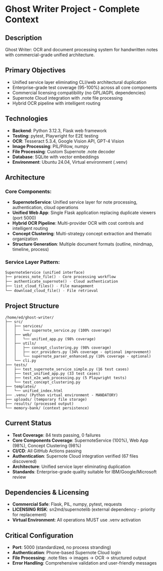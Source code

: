# Ghost Writer Project - Complete Context

## Description
Ghost Writer: OCR and document processing system for handwritten notes with commercial-grade unified architecture.

## Primary Objectives
- Unified service layer eliminating CLI/web architectural duplication
- Enterprise-grade test coverage (95-100%) across all core components
- Commercial licensing compatibility (no GPL/AGPL dependencies)
- Supernote Cloud integration with .note file processing
- Hybrid OCR pipeline with intelligent routing

## Technologies
- **Backend**: Python 3.12.3, Flask web framework
- **Testing**: pytest, Playwright for E2E testing
- **OCR**: Tesseract 5.3.4, Google Vision API, GPT-4 Vision
- **Image Processing**: PIL/Pillow, numpy
- **File Processing**: Custom Supernote .note decoder
- **Database**: SQLite with vector embeddings
- **Environment**: Ubuntu 24.04, Virtual environment (.venv)

## Architecture
### Core Components:
- **SupernoteService**: Unified service layer for note processing, authentication, cloud operations
- **Unified Web App**: Single Flask application replacing duplicate viewers (port 5000)
- **Hybrid OCR Pipeline**: Multi-provider OCR with cost controls and intelligent routing
- **Concept Clustering**: Multi-strategy concept extraction and thematic organization
- **Structure Generation**: Multiple document formats (outline, mindmap, timeline, process)

### Service Layer Pattern:
```python
SupernoteService (unified interface)
├── process_note_file() - Core processing workflow
├── authenticate_supernote() - Cloud authentication
├── list_cloud_files() - File management
└── download_cloud_file() - File retrieval
```

## Project Structure
```
/home/ed/ghost-writer/
├── src/
│   ├── services/
│   │   └── supernote_service.py (100% coverage)
│   ├── web/
│   │   └── unified_app.py (98% coverage)
│   ├── utils/
│   │   ├── concept_clustering.py (98% coverage)
│   │   ├── ocr_providers.py (34% coverage - optional improvement)
│   │   └── supernote_parser_enhanced.py (10% coverage - optional)
│   └── cli.py
├── tests/
│   ├── test_supernote_service_simple.py (16 test cases)
│   ├── test_unified_app.py (33 test cases) 
│   ├── test_e2e_web_processing.py (5 Playwright tests)
│   └── test_concept_clustering.py
├── templates/
│   └── unified_index.html
├── .venv/ (Python virtual environment - MANDATORY)
├── uploads/ (temporary file storage)
├── results/ (processed output)
└── memory-bank/ (context persistence)
```

## Current Status
- **Test Coverage**: 84 tests passing, 0 failures
- **Core Components Coverage**: SupernoteService (100%), Web App (98%), Concept Clustering (98%)
- **CI/CD**: All GitHub Actions passing
- **Authentication**: Supernote Cloud integration verified (67 files discovered)
- **Architecture**: Unified service layer eliminating duplication
- **Standards**: Enterprise-grade quality suitable for IBM/Google/Microsoft review

## Dependencies & Licensing
- **Commercial Safe**: Flask, PIL, numpy, pytest, requests
- **LICENSING RISK**: sn2md/supernotelib (external dependency - priority for replacement)
- **Virtual Environment**: All operations MUST use .venv activation

## Critical Configuration
- **Port**: 5000 (standardized, no process stranding)
- **Authentication**: Phone-based Supernote Cloud login
- **File Processing**: .note files → images → OCR → structured output
- **Error Handling**: Comprehensive validation and user-friendly messages